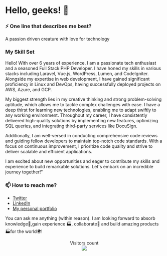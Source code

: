 # Hello, geeks! 👋


### ⚡ One line that describes me best? 
A passion driven creature with love for technology

### My Skill Set
Hello! With over 6 years of experience, I am a passionate tech enthusiast and a seasoned Full Stack PHP Developer. I have honed my skills in various stacks including Laravel, Vue.js, WordPress, Lumen, and CodeIgniter. Alongside my expertise in web development, I have gained significant proficiency in Linux and DevOps, having successfully deployed projects on AWS, Azure, and GCP.

My biggest strength lies in my creative thinking and strong problem-solving aptitude, which allows me to tackle complex challenges with ease. I have a deep thirst for learning new technologies, enabling me to adapt swiftly to any working environment. Throughout my career, I have consistently delivered high-quality solutions by implementing new features, optimizing SQL queries, and integrating third-party services like DocuSign.

Additionally, I am well-versed in conducting comprehensive code reviews and guiding fellow developers to maintain top-notch code standards. With a focus on continuous improvement, I prioritize code quality and strive to deliver scalable and efficient applications.

I am excited about new opportunities and eager to contribute my skills and experience to build remarkable solutions. Let's embark on an incredible journey together!"

### 📫 How to reach me?
- [Twitter](https://twitter.com/NoamanAhmed99) 
- [LinkedIn](https://www.linkedin.com/in/noaman-ahmed/) 
- [My personal portfolio](https://noamanahmed.com) 

You can ask me anything (within reason). I am looking forward to absorb knowledge🧠,gain experience 🏭, collaborate🤝 and build amazing products 🏭for the world🌍!
<p align="center"> 
  Visitors count<br>
  <img src="https://profile-counter.glitch.me/noamanahmed/count.svg" />
</p>
